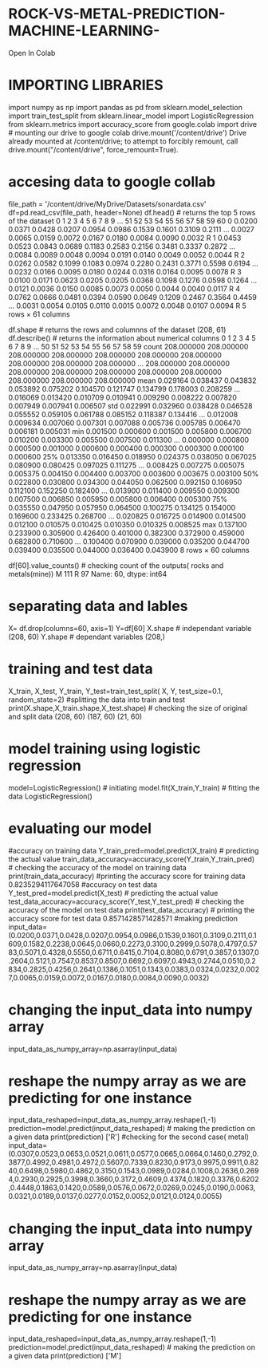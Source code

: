 # ROCK-VS-METAL-PREDICTION-MACHINE-LEARNING-

Open In Colab
# IMPORTING LIBRARIES
import numpy as np
import pandas as pd
from sklearn.model_selection import train_test_split
from sklearn.linear_model import LogisticRegression
from sklearn.metrics import accuracy_score
from google.colab import drive  # mounting our drive to google colab
drive.mount('/content/drive')
Drive already mounted at /content/drive; to attempt to forcibly remount, call drive.mount("/content/drive", force_remount=True).
# accesing data to google collab
file_path = '/content/drive/MyDrive/Datasets/sonardata.csv'
df=pd.read_csv(file_path, header=None)
df.head()   # returns the top 5 rows of the dataset
0	1	2	3	4	5	6	7	8	9	...	51	52	53	54	55	56	57	58	59	60
0	0.0200	0.0371	0.0428	0.0207	0.0954	0.0986	0.1539	0.1601	0.3109	0.2111	...	0.0027	0.0065	0.0159	0.0072	0.0167	0.0180	0.0084	0.0090	0.0032	R
1	0.0453	0.0523	0.0843	0.0689	0.1183	0.2583	0.2156	0.3481	0.3337	0.2872	...	0.0084	0.0089	0.0048	0.0094	0.0191	0.0140	0.0049	0.0052	0.0044	R
2	0.0262	0.0582	0.1099	0.1083	0.0974	0.2280	0.2431	0.3771	0.5598	0.6194	...	0.0232	0.0166	0.0095	0.0180	0.0244	0.0316	0.0164	0.0095	0.0078	R
3	0.0100	0.0171	0.0623	0.0205	0.0205	0.0368	0.1098	0.1276	0.0598	0.1264	...	0.0121	0.0036	0.0150	0.0085	0.0073	0.0050	0.0044	0.0040	0.0117	R
4	0.0762	0.0666	0.0481	0.0394	0.0590	0.0649	0.1209	0.2467	0.3564	0.4459	...	0.0031	0.0054	0.0105	0.0110	0.0015	0.0072	0.0048	0.0107	0.0094	R
5 rows × 61 columns

df.shape      # returns the rows and columnns of the dataset
(208, 61)
df.describe()    # returns the information about numerical columns
0	1	2	3	4	5	6	7	8	9	...	50	51	52	53	54	55	56	57	58	59
count	208.000000	208.000000	208.000000	208.000000	208.000000	208.000000	208.000000	208.000000	208.000000	208.000000	...	208.000000	208.000000	208.000000	208.000000	208.000000	208.000000	208.000000	208.000000	208.000000	208.000000
mean	0.029164	0.038437	0.043832	0.053892	0.075202	0.104570	0.121747	0.134799	0.178003	0.208259	...	0.016069	0.013420	0.010709	0.010941	0.009290	0.008222	0.007820	0.007949	0.007941	0.006507
std	0.022991	0.032960	0.038428	0.046528	0.055552	0.059105	0.061788	0.085152	0.118387	0.134416	...	0.012008	0.009634	0.007060	0.007301	0.007088	0.005736	0.005785	0.006470	0.006181	0.005031
min	0.001500	0.000600	0.001500	0.005800	0.006700	0.010200	0.003300	0.005500	0.007500	0.011300	...	0.000000	0.000800	0.000500	0.001000	0.000600	0.000400	0.000300	0.000300	0.000100	0.000600
25%	0.013350	0.016450	0.018950	0.024375	0.038050	0.067025	0.080900	0.080425	0.097025	0.111275	...	0.008425	0.007275	0.005075	0.005375	0.004150	0.004400	0.003700	0.003600	0.003675	0.003100
50%	0.022800	0.030800	0.034300	0.044050	0.062500	0.092150	0.106950	0.112100	0.152250	0.182400	...	0.013900	0.011400	0.009550	0.009300	0.007500	0.006850	0.005950	0.005800	0.006400	0.005300
75%	0.035550	0.047950	0.057950	0.064500	0.100275	0.134125	0.154000	0.169600	0.233425	0.268700	...	0.020825	0.016725	0.014900	0.014500	0.012100	0.010575	0.010425	0.010350	0.010325	0.008525
max	0.137100	0.233900	0.305900	0.426400	0.401000	0.382300	0.372900	0.459000	0.682800	0.710600	...	0.100400	0.070900	0.039000	0.035200	0.044700	0.039400	0.035500	0.044000	0.036400	0.043900
8 rows × 60 columns

df[60].value_counts()   # checking count of the outputs( rocks and metals(mine))
M    111
R     97
Name: 60, dtype: int64
# separating data and lables
X= df.drop(columns=60, axis=1)
Y=df[60]
X.shape   # independant variable
(208, 60)
Y.shape   # dependant variables
(208,)
# training and test data
X_train, X_test, Y_train, Y_test=train_test_split( X, Y, test_size=0.1, random_state=2)   #splitting the data into train and test
print(X.shape,X_train.shape,X_test.shape)    # checking the size of original and split data
(208, 60) (187, 60) (21, 60)
# model training  using logistic regression
model=LogisticRegression()    # initiating 
model.fit(X_train,Y_train)     # fitting the data
LogisticRegression()
# evaluating our model
#accuracy on training data
Y_train_pred=model.predict(X_train)   # predicting the actual value
train_data_accuracy=accuracy_score(Y_train,Y_train_pred)     # checking the accuracy of the model on training data
print(train_data_accuracy)  #printing the accuracy score for training data
0.8235294117647058
#accuracy on test data
Y_test_pred=model.predict(X_test)   # predicting the actual value
test_data_accuracy=accuracy_score(Y_test,Y_test_pred)     # checking the accuracy of the model on test data
print(test_data_accuracy)  # printing the accuracy score for test data
0.8571428571428571
#making prediction
input_data=(0.0200,0.0371,0.0428,0.0207,0.0954,0.0986,0.1539,0.1601,0.3109,0.2111,0.1609,0.1582,0.2238,0.0645,0.0660,0.2273,0.3100,0.2999,0.5078,0.4797,0.5783,0.5071,0.4328,0.5550,0.6711,0.6415,0.7104,0.8080,0.6791,0.3857,0.1307,0.2604,0.5121,0.7547,0.8537,0.8507,0.6692,0.6097,0.4943,0.2744,0.0510,0.2834,0.2825,0.4256,0.2641,0.1386,0.1051,0.1343,0.0383,0.0324,0.0232,0.0027,0.0065,0.0159,0.0072,0.0167,0.0180,0.0084,0.0090,0.0032)
# changing the input_data into numpy array
input_data_as_numpy_array=np.asarray(input_data)
# reshape the numpy array as we are predicting for one instance
input_data_reshaped=input_data_as_numpy_array.reshape(1,-1)
prediction=model.predict(input_data_reshaped)   # making the prediction on a given data
print(prediction)
['R']
#checking for the second case( metal)
input_data=(0.0307,0.0523,0.0653,0.0521,0.0611,0.0577,0.0665,0.0664,0.1460,0.2792,0.3877,0.4992,0.4981,0.4972,0.5607,0.7339,0.8230,0.9173,0.9975,0.9911,0.8240,0.6498,0.5980,0.4862,0.3150,0.1543,0.0989,0.0284,0.1008,0.2636,0.2694,0.2930,0.2925,0.3998,0.3660,0.3172,0.4609,0.4374,0.1820,0.3376,0.6202,0.4448,0.1863,0.1420,0.0589,0.0576,0.0672,0.0269,0.0245,0.0190,0.0063,0.0321,0.0189,0.0137,0.0277,0.0152,0.0052,0.0121,0.0124,0.0055)
# changing the input_data into numpy array
input_data_as_numpy_array=np.asarray(input_data)
# reshape the numpy array as we are predicting for one instance
input_data_reshaped=input_data_as_numpy_array.reshape(1,-1)
prediction=model.predict(input_data_reshaped)   # making the prediction on a given data
print(prediction)
['M']
